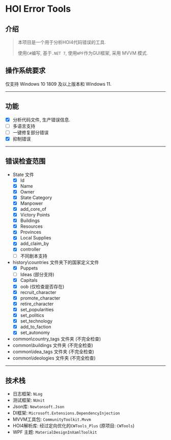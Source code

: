 # HOI Error Tools

## 介绍

> 本项目是一个用于分析HOI4代码错误的工具.
>
> 使用`C#`编写, 基于`.NET 7`, 使用`WPF`作为GUI框架, 采用 MVVM 模式.

## 操作系统要求

仅支持 Windows 10 1809 及以上版本和 Windows 11.

---
## 功能

- [x] 分析代码文件, 生产错误信息.
- [ ] 多语言支持
- [ ] 一键修复部分错误
- [x] 抑制错误
---
## 错误检查范围

- State 文件
	- [x] Id
	- [x] Name
	- [x] Owner
	- [x] State Category
	- [x] Manpower
	- [x] add_core_of
	- [x] Victory Points
	- [x] Buildings
	- [x] Resources
	- [x] Provinces
	- [x] Local Supplies
	- [x] add_claim_by
	- [x] controller
	- [ ] 不同剧本支持
- history\countries 文件夹下的国家定义文件
	- [x] Puppets
	- [ ] Ideas (部分支持)
	- [x] Capitals
	- [x] oob (仅检查是否存在)
	- [x] recruit_character
	- [x] promote_character
	- [x] retire_character 
	- [x] set_popularities
	- [x] set_politics
	- [x] set_technology
	- [x] add_to_faction
	- [x] set_autonomy
- common\country_tags 文件夹 (不完全检查)
- common\buildings 文件夹 (不完全检查)
- common\idea_tags 文件夹 (不完全检查)
- common\ideologies 文件夹 (不完全检查)
---
## 技术栈

- 日志框架: `NLog`
- 测试框架: `NUnit`
- Json库: `Newtonsoft.Json`
- DI框架: `Microsoft.Extensions.DependencyInjection`
- MVVM工具包: `CommunityToolkit.Mvvm`
- HOI4解析库: 经过定向优化的`CWTools_Plus` (原项目: `CWTools`)
- WPF 主题: `MaterialDesignInXamlToolkit`